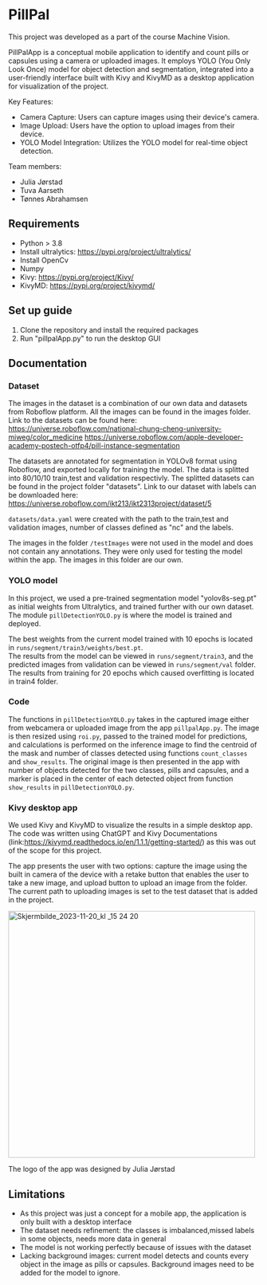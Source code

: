 # PillPal  

This project was developed as a part of the course Machine Vision. 

PillPalApp is a conceptual mobile application to identify and count pills or capsules using a camera or uploaded images. 
It employs YOLO (You Only Look Once) model for object detection and segmentation, integrated into a user-friendly interface built with 
Kivy and KivyMD as a desktop application for visualization of the project.   


Key Features:
* Camera Capture: Users can capture images using their device's camera.
* Image Upload: Users have the option to upload images from their device.
* YOLO Model Integration: Utilizes the YOLO model for real-time object detection.

Team members: 

* Julia Jørstad
* Tuva Aarseth
* Tønnes Abrahamsen

## Requirements
* Python > 3.8
* Install ultralytics: https://pypi.org/project/ultralytics/
* Install OpenCv
* Numpy
* Kivy: https://pypi.org/project/Kivy/
* KivyMD: https://pypi.org/project/kivymd/

## Set up guide
1. Clone the repository and install the required packages
2. Run "pillpalApp.py" to run the desktop GUI

## Documentation
### Dataset
The images in the dataset is a combination of our own data and datasets from Roboflow platform. All the images can be found in the images folder.
Link to the datasets can be found here:
https://universe.roboflow.com/national-chung-cheng-university-miweg/color_medicine
https://universe.roboflow.com/apple-developer-academy-postech-otfp4/pill-instance-segmentation

The datasets are annotated for segmentation in YOLOv8 format using Roboflow, and exported locally for training the model. The data is splitted into 80/10/10 train,test and validation respectivly. The splitted datasets can be found in the project folder "datasets".
Link to our dataset with labels can be downloaded here: https://universe.roboflow.com/ikt213/ikt2313project/dataset/5

```datasets/data.yaml``` were created with the path to the train,test and validation images, number of classes defined as "nc" and the labels.

The images in the folder ```/testImages``` were not used in the model and does not contain any annotations. They were only used for testing the model within the app.
The images in this folder are our own. 
 

### YOLO model
In this project, we used a pre-trained segmentation model "yolov8s-seg.pt" as initial weights from Ultralytics, and trained further with our own dataset.
The module ```pillDetectionYOLO.py``` is where the model is trained and deployed.  

The best weights from the current model trained with 10 epochs is located in ```runs/segment/train3/weights/best.pt```.   
The results from the model can be viewed in ```runs/segment/train3```, and the predicted images from validation can be viewed in ```runs/segment/val``` folder.
The results from training for 20 epochs which caused overfitting is located in train4 folder.


### Code
The functions in ```pillDetectionYOLO.py``` takes in the captured image either from webcamera or uploaded image from the app ```pillpalApp.py```. The image is then resized using ```roi.py```, passed to the trained model for predictions, and calculations is performed on the inference image to find the centroid of the mask and number of classes detected using functions ```count_classes``` and ```show_results```.
The original image is then presented in the app with number of objects detected for the two classes, pills and capsules, and a marker is placed in the center of each detected object from function ```show_results``` in ```pillDetectionYOLO.py```. 

### Kivy desktop app
We used Kivy and KivyMD to visualize the results in a simple desktop app. The code was written using ChatGPT and Kivy Documentations (link:https://kivymd.readthedocs.io/en/1.1.1/getting-started/) as this was out of the scope for this project.  

The app presents the user with two options: capture the image using the built in camera of the device with a retake button that enables the user to take a new image, and upload button to upload an image from the folder. The current path to uploading images is set to the test dataset that is added in the project. 


 <img width="495" alt="Skjermbilde_2023-11-20_kl _15 24 20" src="https://github.com/juliajorstad/PillCounter/assets/58601228/ee090eef-1001-4fcc-804d-ded47f950365">


The logo of the app was designed by Julia Jørstad

## Limitations
* As this project was just a concept for a mobile app, the application is only built with a desktop interface
* The dataset needs refinement: the classes is imbalanced,missed labels in some objects, needs more data in general
* The model is not working perfectly because of issues with the dataset
* Lacking background images: current model detects and counts every object in the image as pills or capsules. Background images need to be added for the model to ignore.





